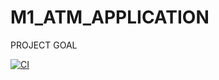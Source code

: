 # M1_ATM_APPLICATION
PROJECT GOAL

[![CI](https://github.com/uppalapatinaveen2001/M1_ATM_APPLICATION/actions/workflows/main.yml/badge.svg)](https:/uppalapatinaveen2001/github.com/M1_ATM_APPLICATION//actions/workflows/main.yml)
